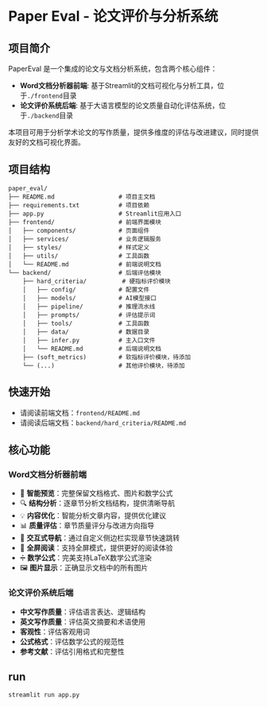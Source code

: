 # Paper Eval - 论文评价与分析系统



## 项目简介

PaperEval 是一个集成的论文与文档分析系统，包含两个核心组件：
- **Word文档分析器前端**: 基于Streamlit的文档可视化与分析工具，位于`./frontend`目录
- **论文评价系统后端**: 基于大语言模型的论文质量自动化评估系统，位于`./backend`目录

本项目可用于分析学术论文的写作质量，提供多维度的评估与改进建议，同时提供友好的文档可视化界面。

## 项目结构

```
paper_eval/
├── README.md                  # 项目主文档
├── requirements.txt           # 项目依赖
├── app.py                     # Streamlit应用入口
├── frontend/                  # 前端界面模块
│   ├── components/            # 页面组件
│   ├── services/              # 业务逻辑服务
│   ├── styles/                # 样式定义
│   ├── utils/                 # 工具函数
│   └── README.md              # 前端说明文档
└── backend/                   # 后端评估模块
    ├── hard_criteria/          # 硬指标评价模块
    │   ├── config/            # 配置文件
    │   ├── models/            # AI模型接口
    │   ├── pipeline/          # 推理流水线
    │   ├── prompts/           # 评估提示词
    │   ├── tools/             # 工具函数
    │   ├── data/              # 数据目录
    │   ├── infer.py           # 主入口文件
    │   └── README.md          # 后端说明文档
    ├── (soft_metrics)         # 软指标评价模块，待添加
    └── (...)                  # 其他评价模块，待添加
```

## 快速开始
- 请阅读前端文档：`frontend/README.md` 
- 请阅读后端文档：`backend/hard_criteria/README.md`

## 核心功能

### Word文档分析器前端

- 📝 **智能预览**：完整保留文档格式、图片和数学公式
- 🔍 **结构分析**：逐章节分析文档结构，提供清晰导航
- 💡 **内容优化**：智能分析文章内容，提供优化建议
- 📊 **质量评估**：章节质量评分与改进方向指导
- 🔖 **交互式导航**：通过自定义侧边栏实现章节快速跳转
- 📱 **全屏阅读**：支持全屏模式，提供更好的阅读体验
- ➗ **数学公式**：完美支持LaTeX数学公式渲染
- 🖼️ **图片显示**：正确显示文档中的所有图片

### 论文评价系统后端

- **中文写作质量**：评估语言表达、逻辑结构
- **英文写作质量**：评估英文摘要和术语使用
- **客观性**：评估客观用词
- **公式格式**：评估数学公式的规范性
- **参考文献**：评估引用格式和完整性

## run
``` 
streamlit run app.py
```
